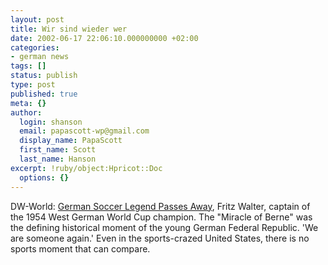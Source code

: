 ```yaml
---
layout: post
title: Wir sind wieder wer
date: 2002-06-17 22:06:10.000000000 +02:00
categories:
- german news
tags: []
status: publish
type: post
published: true
meta: {}
author:
  login: shanson
  email: papascott-wp@gmail.com
  display_name: PapaScott
  first_name: Scott
  last_name: Hanson
excerpt: !ruby/object:Hpricot::Doc
  options: {}
---
```

<p>DW-World: <a href="http://dw-world.de/english/0,3367,1432_A_578974_1_A,00.html">German Soccer Legend Passes Away</a>, Fritz Walter, captain of the 1954 West German World Cup champion. The "Miracle of Berne" was the defining historical moment of the young German Federal Republic. 'We are someone again.' Even in the sports-crazed United States, there is no sports moment that can compare.</p>
